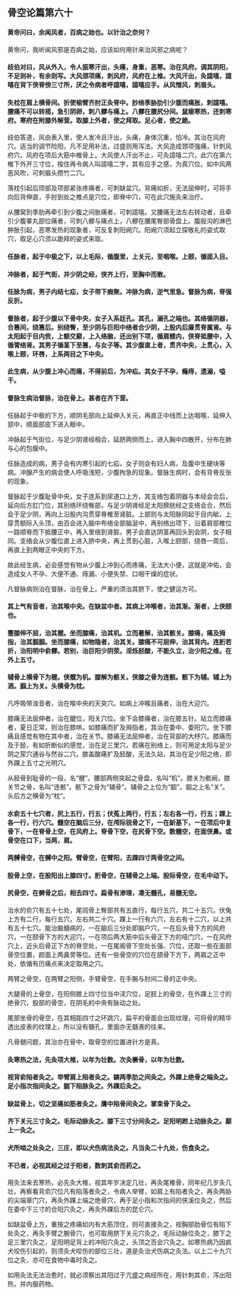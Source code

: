 ## 骨空论篇第六十

#### 黄帝问曰，余闻风者，百病之始也。以针治之奈何？

黄帝问，我听闻风邪是百病之始，应该如何用针来治风邪之病呢？

#### 歧伯对曰，风从外入，令人振寒汗出，头痛，身重，恶寒。治在风府。调其阴阳，不足则补，有余则写。大风颈项痛，刺风府，风府在上椎。大风汗出，灸譩嘻，譩嘻在背下侠脊傍三寸所，厌之令病者呼譩嘻，譩嘻应手。从风憎风，刺眉头。

#### 失枕在肩上横骨间。折使榆臂齐肘正灸脊中。䏚络季胁肋引少腹而痛胀，刺譩嘻。腰痛不可以转摇，急引阴卵，刺八髎与痛上。八髎在腰尻分间。鼠瘘寒热，还刺寒府。寒府在附膝外解营。取膝上外者，使之拜取。足心者，使之跪。

歧伯答道，风由表入里，使人发冷且汗出，头痛，身体沉重，怕冷。其治在风府穴。适当的调节险阳，凡不足用补法，过盛则用泻法。大风造成颈项强痛，针刺风府穴，风府在项后大筋中椎骨上。大风使人汗出不止，可灸譩嘻二穴，此穴在第六椎下外开三寸位，按住再令病人叫譩嘻二字，其有应手之感，为真穴位。如中风两恶风吹，可刺眉头攒竹二穴。

落枕引起后顼部及项部紧张疼痛者，可刺缺盆穴。背痛如折，无法屈伸时，可将手向后背伸直，手肘到处之椎点是穴位，即脊中穴，可在此穴施灸来治疗。

从腰窝到季肋再牵引到少腹之间胀痛者，可刺譩嘻。又腰痛无法左右转动者，且牵引少腹睪丸部位痛者，可刺八髎与痛点上，八髎在腰尾臀部骨盘上。腹股沟的淋巴肿胀引起，恶寒发热的现象者，可反复刺阳阙穴。阳阙穴须起立探敬礼的姿式取穴，取足心穴须以跪拜的姿式来取。

#### 任脉者，起于中极之下，以上毛际，循腹里，上关元，至咽喉。上颐，循面入目。

#### 冲脉者，起于气街，并少阴之经，侠齐上行，至胸中而散。

#### 任脉为病，男子内结七疝，女子带下瘕聚。冲脉为病，逆气里急。督脉为病，脊强反折。

#### 督脉者，起于少腹以下骨中央，女子入系廷孔。其孔，溺孔之端也。其络循阴器，合篡间，绕篡后。别绕臀，至少阴与巨阳中络者合少阴，上股内后廉贯脊属肾。与太阳起于目内赀，上额交巅，上入络脑，还出别下项，循肩髅内，侠脊抵腰中，入循膂络肾。其男子循茎下至篡，与女子等。其少腹直上者，贯齐中央，上贯心，入喉上颐，环唇，上系两目之下中央。

#### 此生病，从少腹上冲心而痛，不得前后，为冲疝。其女子不孕，癃痔，遗溺，嗌干。

#### 督脉生病治督脉，治在骨上。甚者在齐下营。

任脉起于中极的下方，顺阴毛部向上延伸入关元，再直正中线而上达咽喉，延伸入颔中，顺面部皮下进入眼中。

冲脉起于气街位，与足少阴肾经相合，延脐两侧而上，进入胸中四散开，分布在肺与心的包膜中。

任脉造成的病，男子会有内寒引起的七疝，女子则会有妇人病，及腹中生硬块等病。冲腺产生的病会使人呼吸浅短，少腹拘急的现象。督脉生病时，会有背脊反张的现象。

督脉起于少腹耻骨中央，女子连系到尿道口上方，其支络包着阴器与本经会合后，延向后方肛门位，其别络环绕臀部，与足少阴肾经足太阳膀胱经之支络会合，然后会于足少阴，再向上沿股内沟贯穿脊椎至肾脏。上部则与太阳脉同起于目内眦，上穿贯额际入头顶，由百会进入脑中布络全部脑涎中，再别络出项下，沿着肩部椎位一路顺脊而下抵腰正中，再入里络到肾脏。男子会直达阴茎再回头到会阴，女子相同。支络会从少腹位直上进入脐中央，再上贯到心脏，入喉上颐部，绕唇一周后，再直上到两眼正中央的下方。

故此经生病，必会感觉有物从少腹上冲到心而疼痛，无法大小便，这就是冲佑，会造成女人不孕、大便不通、痔漏、小便失禁、口咽干燥的症状。

凡督脉病则治在督脉，治在骨上。严重的须治其脐下，使之健运方可。

#### 其上气有音者，治其喉中央。在缺盆中者。其病上冲喉者，治其渐。渐者，上侠颐也。

#### 蹇膝伸不屈，治其楗。坐而膝痛，治其机。立而暑解，治其骸关。膝痛，痛及拇指，治其腘腘。坐而膝痛，如物隐者，治其关。膝痛不可屈伸，治其背内。连胻若折，治阳明中俞髎。若别，治巨阳少阴荥。淫烁胫酸，不能久立，治少阳之维。在外上五寸。

#### 辅骨上横骨下为楗。侠髋为机。膝解为骸关。侠膝之骨为连骸。骸下为辅。辅上为酒。腘上为关。头横骨为枕。

凡呼吸带浊音者，治在喉中央的天突穴。如病上冲喉且痛者，治在大迎穴。

膝痛无法屈伸者，治在腱位，阳关穴位。坐下会膝痛者，治在膝五针。站立而膝痛者，夏日正常，则治在膝哄。如膝痛而扩及拇指者，其治在委中、委阳穴。坐下膝痛且感觉有物在其中者，治在关节。膝痛无法屈伸者，治在背部的大杼穴。膝痛而及于胫，有如折断似的感觉，治在足三里穴，若痛在别络上，则可用足太阳与足少阴之荥穴通谷与然谷二穴。膝盖酸痛扩及胫酸，无法久站，其治在足少阳之络，即外踝上五寸之光明穴。

从胫骨到耻骨的一段，名“楗”。腰部两侧突起之骨盘，名叫“机”。膝关为骸阙，膝关节之骨，名叫“连骸”。骸下之骨为“辅骨”。辅骨之上位为“腘”。腘之上名“关”。头后方之横骨为“枕”。

#### 水俞五十七穴者，尻上五行，行五；伏菟上两行，行五；左右各一行，行五；踝上各一行，行六穴。髓空在脑后三分，在颅际锐骨之下，一在龂基下，ー在项后中复骨下，一在脊骨上空，在风府上。脊骨下空，在尻骨下空。数髓空，在面侠鼻。或骨空在口下，当两，肩。

#### 两髆骨空，在髆中之阳。臂骨空，在臂阳，去踝四寸两骨空之间。

#### 股骨上空，在股阳出上膝四寸。胻骨空，在辅骨之上端。股际骨空，在毛中动下。

#### 尻骨空，在髀骨之后，相去四寸。扁骨有渗理，凑无髓孔，易髓无空。

治水的俞穴有五十七处，尾闾骨上臀部共有五直行，每行五穴，共二十五穴。伏兔上方有二行，每行五穴，左右共二十穴。踝上一行有六穴，左右有十二穴，以上共有五十七穴。能治脑髓病的，一在脑后三分处即脑户穴，一在后头骨下方的风府穴，一在颐骨下方的大迎穴，一在项后两大筋中后头骨正下方的哑门穴，一在风府穴上，近头后骨正下方的脊空处，一在尾阁骨下空处长强、穴位，还取一些在面部骨空位置，颜面上两鼻旁等位。还有一些骨空的穴位在颌骨下方下，两肩之正中处，依循有历痛点来决定取用之穴。

两臂之骨空，在两臂之阳侧，手臂骨空，在手腕与肘间二骨的正中央。

大腿骨的上骨空，在阳侧膝上四寸位当中渎穴位，足胫上的骨空，在外踝上三寸的绝骨穴，股部的骨空，在阴毛的中央有脉动之处。

尾部坐骨的骨空，在其相距四寸之环跳穴，扁平的骨面会出现纹理，可将骨的精华透出皮表的纹理上，所以没有髓孔，里面亦无髓液的往来。

凡骨髄问题，其治亦在骨中，取骨空的位置进针方是真。

#### 灸寒热之法，先灸项大椎，以年为壮数。次灸橛骨，以年为壮数。

#### 视背俞陷者灸之。举臂肩上陷者灸之。鏔两季肋之间灸之。外踝上绝骨之端灸之。足小指次指间灸之。腨下陷脉灸之。外踝后灸之。

#### 缺盆骨上，切之坚痛如筋者灸之。膺中陷骨间灸之。掌束骨下灸之。

#### 齐下关元三寸灸之。毛际动脉灸之。膝下三寸分间灸之。足阳明跗上动脉灸之。巅上一灸之。

#### 犬所啮之处灸之，三庄，即以犬伤病法灸之。凡当灸二十九处，伤食灸之。

#### 不已者，必视其经之过于阳者，数刺其俞而药之。

用灸法来去寒热，必先灸大椎，视其年岁决定几壮，再灸尾椎骨，同年纪几岁灸几壮。再察看背俞穴位凡有陷落者灸之，令病人举臂，如肩上有陷者灸之，再灸两胁的尖端章门穴，再灸外踝上端之绝骨穴，再于足小指和次指间的侠溪位灸之，然后在委中下三寸的合阳穴灸之，再灸外踝后方的昆仑穴。

如缺盆骨上方，重按之疼痛如内有大筋顶住，则可直接灸之，视胸部肋骨位有陷下处灸之，再灸手臂之腕骨穴，也可取用脐下关元穴灸之，毛际动脉位灸之，膝下之足三里穴灸之，足阳明足背上的冲阳穴灸之，头顶之百会穴灸之。如寒热病乃因疯犬咬伤引起的，则须灸犬咬伤的部位三壮，道是灸治犬伤病之灸法。以上二十九穴位之灸，亦可在食物中毒时灸之。

如用灸法无法治愈时，就必须察出其阳过于亢盛之病经所在，用针刺其俞，泻出阳热，并内服药物。